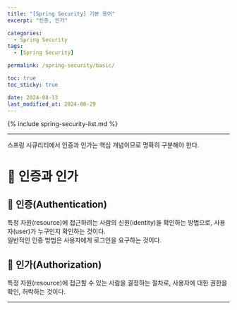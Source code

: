 ```yaml
---
title: "[Spring Security] 기본 용어"
excerpt: "인증, 인가"

categories:
  - Spring Security
tags:
  - [Spring Security]

permalink: /spring-security/basic/

toc: true
toc_sticky: true

date: 2024-08-13
last_modified_at: 2024-08-29
---
```


{% include spring-security-list.md %}

---

스프링 시큐리티에서 인증과 인가는 핵심 개념이므로 명확히 구분해야 한다.

# 🔐 인증과 인가
## 🍎 인증(Authentication)
특정 자원(resource)에 접근하려는 사람의 신원(identity)을 확인하는 방법으로, 사용자(user)가 누구인지 확인하는 것이다.  
일반적인 인증 방법은 사용자에게 로그인을 요구하는 것이다. 
## 🥝 인가(Authorization)
특정 자원(resource)에 접근할 수 있는 사람을 결정하는 절차로, 사용자에 대한 권한을 확인, 허락하는 것이다.

---


